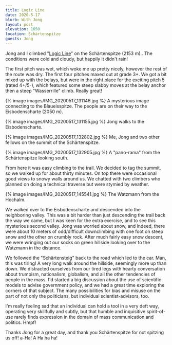 ```yaml
---
title: Logic Line
date: 2020-5-17
blurb: With Jong
layout: post
elevation: 1650
location: Schärtenspitze
guests: Jong
---
```


Jong and I climbed "[Logic Line](https://www.bergsteigen.com/touren/klettern/logic-line/)" on the Schärtenspitze (2153 m)..
The conditions were cold and cloudy, but happily it didn't rain!

The first pitch was wet, which woke me up pretty nicely, however
the rest of the route was dry. The first four pitches maxed out at
grade 3+. We got a bit mixed up with the belays, but were in the
right place for the exciting pitch 5 (rated 4+/5-), which featured
some steep slabby moves at the belay anchor then a steep
"Wasserrille" climb. Really great!

{% image images/IMG_20200517_131146.jpg %}
A mysterious image connecting to the Blaueisspitze. The people are
on their way to the Eisbodenscharte (2050 m).

{% image images/IMG_20200517_131155.jpg %}
Jong walks to the Eisbodenscharte.

{% image images/IMG_20200517_132802.jpg %}
Me, Jong and two other fellows on the summit of the Schärtenspitze.

{% image images/IMG_20200517_132905.jpg %}
A "pano-rama" from the Schärtenspitze looking south.

From here it was easy climbing to the trail. We decided to tag the summit,
so we walked up for about thirty minutes. On top there were occasional
good views to snowy walls around us. We chatted with two climbers who
planned on doing a technical traverse but were stymied by weather.

{% image images/IMG_20200517_145541.jpg %}
The Watzmann from the Hochalm.

We walked over to the Eisbodenscharte and descended into the neighboring
valley. This was a bit harder than just descending the trail back the way
we came, but I was keen for the extra exercise, and to see this mysterious
second valley. Jong was worried about snow, and indeed, there were about
10 meters of odd/difficult downclimbing with one foot on steep snow and the
other on crumbly rock. After much fairly easy snow descent, we were
wringing out our socks on green hillside looking over to the Watzmann in
the distance.

We followed the "Schärtensteig" back to the road which led to the car.
Man, this was tiring! A very long walk around the hillside, seemingly more
up than down. We distracted ourselves from our tired legs with hearty
conversation about trumpism, nationalism, globalism, and all the other
tendencies of people in the mass. I'd started a big discussion about the
use of scientific models to advise government policy, and we had a great
time exploring the corners of that subject. The many possibilities for
bias and misuse on the part of not only the politicians, but individual
scientist-advisors, too.

I'm really feeling sad that an individual can hold a tool in a very
deft way, operating very skillfully and subtly, but that humble and
inquisitive spirit-of-use rarely finds expression in the domain of
mass communication and politics. Hmpf!

Thanks Jong for a great day, and thank you Schärtenspitze for not spitzing us
off! a-Ha! A Ha ha ha!

